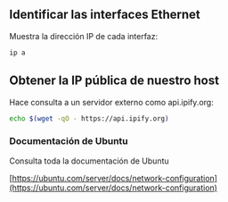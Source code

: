 ## Identificar las interfaces Ethernet
Muestra la dirección IP de cada interfaz:
```bash
ip a
```


## Obtener la IP pública de nuestro host

Hace consulta a un servidor externo como api.ipify.org:

```bash
echo $(wget -qO - https://api.ipify.org)
```


### Documentación de Ubuntu
Consulta toda la documentación de Ubuntu

[https://ubuntu.com/server/docs/network-configuration](https://ubuntu.com/server/docs/network-configuration)
